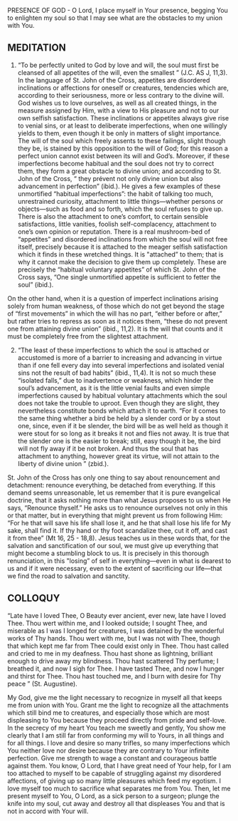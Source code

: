 PRESENCE OF GOD - O Lord, I place myself in Your presence, begging You to enlighten my soul so that I may see what are the obstacles to my union with You.

## MEDITATION

1. “To be perfectly united to God by love and will, the soul must first be cleansed of all appetites of the will, even the smallest ” (J.C. AS J, 11,3). In the language of St. John of the Cross, appetites are disordered inclinations or affections for oneself or creatures, tendencies which are, according to their seriousness, more or less contrary to the divine will. God wishes us to love ourselves, as well as all created things, in the measure assigned by Him, with a view to His pleasure and not to our own selfish satisfaction. These inclinations or appetites always give rise to venial sins, or at least to deliberate imperfections, when one willingly yields to them, even though it be only in matters of slight importance. The will of the soul which freely assents to these failings, slight though they be, is stained by this opposition to the will of God; for this reason a perfect union cannot exist between its will and God’s. Moreover, if these imperfections become habitual and the soul does not try to correct them, they form a great obstacle to divine union; and according to St. John of the Cross, “ they prévent not only divine union but also advancement in perfection” (ibid.). He gives a few examples of these unmortified “habitual imperfections”: the habit of talking too much, unrestrained curiosity, attachment to little things—whether persons or objects—such as food and so forth, which the soul refuses to give up. There is also the attachment to one’s comfort, to certain sensible satisfactions, little vanities, foolish self-complacency, attachment to one’s own opinion or reputation. There is a real mushroom-bed of “appetites” and disordered inclinations from which the soul will not free itself, precisely because it is attached to the meager selfish satisfaction which it finds in these wretched things. It is "attached” to them; that is why it cannot make the decision to give them up completely. These are precisely the “habitual voluntary appetites” of which St. John of the Cross says, “One single unmortified appetite is sufficient to fetter the soul” (ibid.).

On the other hand, when it is a question of imperfect inclinations arising solely from human weakness, of those which do not get beyond the stage of “first movements” in which the will has no part, “either before or after,” but rather tries to repress as soon as it notices them, “these do not prevent one from attaining divine union” (ibid., 11,2). It is the will that counts and it must be completely free from the slightest attachment.


2. “The least of these imperfections to which the soul is attached or accustomed is more of a barrier to increasing and advancing in virtue than if one fell every day into several imperfections and isolated venial sins not the result of bad habits” (ibid., 11,4). It is not so much these “isolated falls,” due to inadvertence or weakness, which hinder the soul’s advancement, as it is the little venial faults and even simple imperfections caused by habitual voluntary attachments which the soul does not take the trouble to uproot. Even though they are slight, they nevertheless constitute bonds which attach it to earth. “For it comes to the same thing whether a bird be held by a slender cord or by a stout one, since, even if it be slender, the bird will be as well held as though it were stout for so long as it breaks it not and flies not away. It is true that the slender one is the easier to break; still, easy though it be, the bird will not fly away if it be not broken. And thus the soul that has attachment to anything, however great its virtue, will not attain to the liberty of divine union ” (zbid.).

St. John of the Cross has only one thing to say about renouncement and detachment: renounce everything, be detached from everything. If this demand seems unreasonable, let us remember that it is pure evangelical doctrine, that it asks nothing more than what Jesus proposes to us when He says, “Renounce thyself.” He asks us to renounce ourselves not only in this or that matter, but in everything that might prevent us from following Him: “For he that will save his life shall lose it, and he that shall lose his life for My sake, shall find it. If thy hand or thy foot scandalize thee, cut it off, and cast it from thee” (Mt 16, 25 - 18,8). Jesus teaches us in these words that, for the salvation and sanctification of our soul, we must give up everything that might become a stumbling block to us. It is precisely in this thorough renunciation, in this "losing” of self in everything—even in what is dearest to us and if it were necessary, even to the extent of sacrificing our life—that we find the road to salvation and sanctity.

## COLLOQUY

“Late have I loved Thee, O Beauty ever ancient, ever new, late have I loved Thee. Thou wert within me, and I looked outside; I sought Thee, and miserable as I was I longed for creatures, I was detained by the wonderful works of Thy hands. Thou wert with me, but I was not with Thee, though that which kept me far from Thee could exist only in Thee. Thou hast called and cried to me in my deafness. Thou hast shone as lightning, brilliant enough to drive away my blindness. Thou hast scattered Thy perfume; I breathed it, and now I sigh for Thee. I have tasted Thee, and now I hunger and thirst for Thee. Thou hast touched me, and I burn with desire for Thy peace ” (St. Augustine).

My God, give me the light necessary to recognize in myself all that keeps me from union with You. Grant me the light to recognize all the attachments which still bind me to creatures, and especially those which are most displeasing to You because they proceed directly from pride and self-love. In the secrecy of my heart You teach me sweetly and gently, You show me clearly that I am still far from conforming my will to Yours, in all things and for all things. I love and desire so many trifles, so many imperfections which You neither love nor desire because they are contrary to Your infinite perfection. Give me strength to wage a constant and courageous battle against them. You know, O Lord, that I have great need of Your help, for I am too attached to myself to be capable of struggling against my disordered affections, of giving up so many little pleasures which feed my egotism. I love myself too much to sacrifice what separates me from You. Then, let me present myself to You, O Lord, as a sick person to a surgeon; plunge the knife into my soul, cut away and destroy all that displeases You and that is not in accord with Your will.